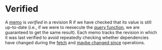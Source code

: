 # Verified

A [memo] is *verified* in a revision R if we have checked that its value is still up-to-date (i.e., if we were to reexecute the [query function], we are guaranteed to get the same result). Each memo tracks the revision in which it was last verified to avoid repeatedly checking whether dependencies have changed during the [fetch] and [maybe changed since] operations.

[query function]: ./query_function.md
[fetch]: ../fetch.md
[maybe changed since]: ../maybe_changed_since.md
[memo]: ./memo.md